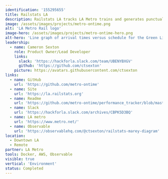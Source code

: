 ```yaml
---
identification: '155295655'
title: Railstats LA
description: Railstats LA tracks LA Metro trains and generates punctuality reports. Our website enables both Metro officials and the public to easily review up-to-date statistics for LA's 6 train lines.
image: /assets/images/projects/metro-ontime.png
alt: 'LA Metro Rail logo'
image-hero: /assets/images/projects/metro-ontime-hero.png
alt-hero: 'Line graph of arrival times versus schedule for the Green Line train.'
leadership:
  - name: Cameron Sexton
    role: Product Owner/Lead Developer
    links:
      slack: 'https://hackforla.slack.com/team/UBENYBXGV'
      github: 'https://github.com/ctsexton'
    picture: https://avatars.githubusercontent.com/ctsexton
links:
  - name: GitHub
    url: 'https://github.com/metro-ontime'
  - name: Site
    url: 'https://la.railstats.org'
  - name: Readme
    url: 'https://github.com/metro-ontime/performance_tracker/blob/master/README.md'
  - name: Slack
    url: 'https://hackforla.slack.com/archives/CBPK5D3BQ'
  - name: LA metro
    url: 'https://www.metro.net/'
  - name: Observable
    url: 'https://observablehq.com/@ctsexton/railstats-marey-diagram'
location:
  - Downtown LA
  - Remote
partner: LA Metro
tools: Docker, AWS, Observable
visible: true
vertical: 'Environment'
status: Completed
---
```

